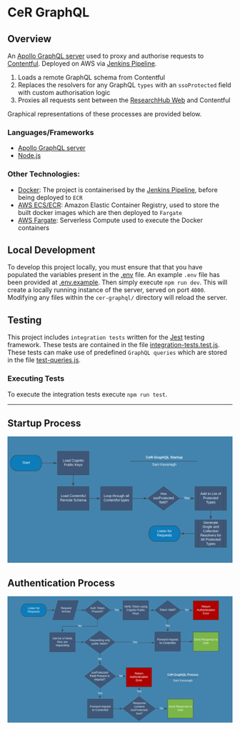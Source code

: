 # CeR GraphQL

## Overview
An [Apollo GraphQL server](http://apollographql.com/docs/apollo-server/) used to proxy and authorise requests to [Contentful](https://contentful.com). Deployed on AWS via [Jenkins Pipeline](../Jenkinsfile).

1. Loads a remote GraphQL schema from Contentful
2. Replaces the resolvers for any GraphQL `types` with an `ssoProtected` field with custom authorisation logic
3. Proxies all requests sent between the [ResearchHub Web](../research-hub-web/README.md) and Contentful

Graphical representations of these processes are provided below.

### Languages/Frameworks
* [Apollo GraphQL server](http://apollographql.com/docs/apollo-server/)
* [Node.js](https://nodejs.org/en/)

### Other Technologies:
* [Docker](https://www.docker.com/): The project is containerised by the [Jenkins Pipeline](../Jenkinsfile), before being deployed to `ECR`
* [AWS ECS/ECR](https://aws.amazon.com/ecr/):  Amazon Elastic Container Registry, used to store the built docker images which are then deployed to `Fargate`
* [AWS Fargate](https://aws.amazon.com/fargate/): Serverless Compute used to execute the Docker containers

## Local Development
To develop this project locally, you must ensure that that you have populated the variables present in the [.env](.env) file. An example `.env` file has been provided at [.env.example](.env.example). Then simply execute `npm run dev`. This will create a locally running instance of the server, served on port `4000`. Modifying any files within the `cer-graphql/` directory will reload the server.

## Testing
This project includes `integration tests` written for the [Jest](https://jestjs.io/) testing framework. These tests are contained in the file [integration-tests.test.js](./tests/integration-tests.test.js). These tests can make use of predefined `GraphQL queries` which are stored in the file [test-queries.js](./tests/test-queries.js).

### Executing Tests
To execute the integration tests execute `npm run test`.

---

## Startup Process
![Architecture Overview](./documentation/cer-graphql-startup.png)

## Authentication Process
![Architecture Overview](./documentation/cer-graphql-auth-process.png)
